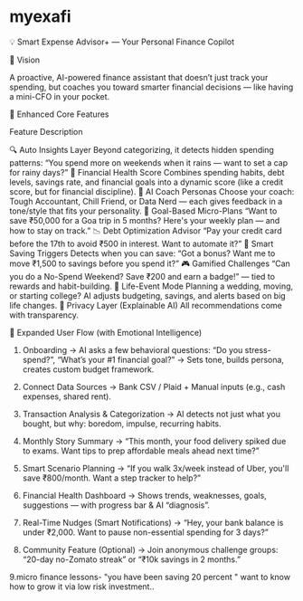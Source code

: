 # myexafi
💡 Smart Expense Advisor+ — Your Personal Finance Copilot

🚀 Vision

A proactive, AI-powered finance assistant that doesn’t just track your spending, but coaches you toward smarter financial decisions — like having a mini-CFO in your pocket.

🧠 Enhanced Core Features

Feature	Description

🔍 Auto Insights Layer	Beyond categorizing, it detects hidden spending patterns: “You spend more on weekends when it rains — want to set a cap for rainy days?”
🧠 Financial Health Score	Combines spending habits, debt levels, savings rate, and financial goals into a dynamic score (like a credit score, but for financial discipline).
💬 AI Coach Personas	Choose your coach: Tough Accountant, Chill Friend, or Data Nerd — each gives feedback in a tone/style that fits your personality.
🎯 Goal-Based Micro-Plans	“Want to save ₹50,000 for a Goa trip in 5 months? Here's your weekly plan — and how to stay on track.”
📉 Debt Optimization Advisor	“Pay your credit card before the 17th to avoid ₹500 in interest. Want to automate it?”
🧠 Smart Saving Triggers	Detects when you can save: “Got a bonus? Want me to move ₹1,500 to savings before you spend it?”
🎮 Gamified Challenges	“Can you do a No-Spend Weekend? Save ₹200 and earn a badge!” — tied to rewards and habit-building.
📅 Life-Event Mode	Planning a wedding, moving, or starting college? AI adjusts budgeting, savings, and alerts based on big life changes.
🔐 Privacy Layer (Explainable AI)	All recommendations come with transparency.

🧪 Expanded User Flow (with Emotional Intelligence)

1. Onboarding
→ AI asks a few behavioral questions: “Do you stress-spend?”, “What’s your #1 financial goal?”
→ Sets tone, builds persona, creates custom budget framework.


2. Connect Data Sources
→ Bank CSV / Plaid + Manual inputs (e.g., cash expenses, shared rent).


3. Transaction Analysis & Categorization
→ AI detects not just what you bought, but why: boredom, impulse, recurring habits.


4. Monthly Story Summary
→ “This month, your food delivery spiked due to exams. Want tips to prep affordable meals ahead next time?”


5. Smart Scenario Planning
→ “If you walk 3x/week instead of Uber, you'll save ₹800/month. Want a step tracker to help?”


6. Financial Health Dashboard
→ Shows trends, weaknesses, goals, suggestions — with progress bar & AI “diagnosis”.


7. Real-Time Nudges (Smart Notifications)
→ “Hey, your bank balance is under ₹2,000. Want to pause non-essential spending for 3 days?”


8. Community Feature (Optional)
→ Join anonymous challenge groups: “20-day no-Zomato streak” or “₹10k savings in 2 months.”


9.micro finance lessons-
"you have been saving 20 percent "
want to know how to grow it via low risk investment..
